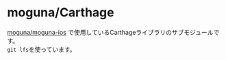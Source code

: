 # moguna/Carthage

[moguna/moguna-ios](https://git.gree-dev.net/moguna/moguna-ios) で使用しているCarthageライブラリのサブモジュールです。  
`git lfs`を使っています。
